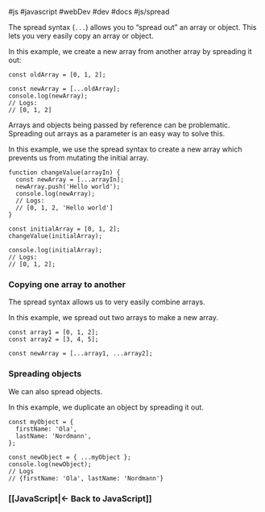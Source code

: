 #js #javascript #webDev #dev #docs #js/spread

The spread syntax (`...`) allows you to “spread out” an array or object. This lets you very easily copy an array or object.

In this example, we create a new array from another array by spreading it out:

```
const oldArray = [0, 1, 2];

const newArray = [...oldArray];
console.log(newArray);
// Logs:
// [0, 1, 2]
```

Arrays and objects being passed by reference can be problematic. Spreading out arrays as a parameter is an easy way to solve this.

In this example, we use the spread syntax to create a new array which prevents us from mutating the initial array.

```
function changeValue(arrayIn) {
  const newArray = [...arrayIn];
  newArray.push('Hello world');
  console.log(newArray);
  // Logs:
  // [0, 1, 2, 'Hello world']
}

const initialArray = [0, 1, 2];
changeValue(initialArray);

console.log(initialArray);
// Logs:
// [0, 1, 2];
```

### Copying one array to another

The spread syntax allows us to very easily combine arrays.

In this example, we spread out two arrays to make a new array.

```
const array1 = [0, 1, 2];
const array2 = [3, 4, 5];

const newArray = [...array1, ...array2];
```

### Spreading objects

We can also spread objects.

In this example, we duplicate an object by spreading it out.

```
const myObject = {
  firstName: 'Ola',
  lastName: 'Nordmann',
};

const newObject = { ...myObject };
console.log(newObject);
// Logs
// {firstName: 'Ola', lastName: 'Nordmann'}
```



### [[JavaScript|<- Back to JavaScript]]